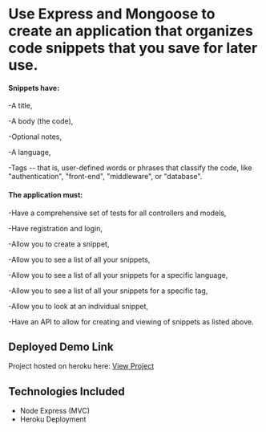 # Use Express and Mongoose to create an application that organizes code snippets that you save for later use.


#### Snippets have:

-A title,

-A body (the code),

-Optional notes,

-A language,

-Tags -- that is, user-defined words or phrases that classify the code, like "authentication", "front-end", "middleware", or "database".

#### The application must:

-Have a comprehensive set of tests for all controllers and models,

-Have registration and login,

-Allow you to create a snippet,

-Allow you to see a list of all your snippets,

-Allow you to see a list of all your snippets for a specific language,

-Allow you to see a list of all your snippets for a specific tag,

-Allow you to look at an individual snippet,

-Have an API to allow for creating and viewing of snippets as listed above.


## Deployed Demo Link

Project hosted on heroku here: [View Project](https://code-snippet-organizer.herokuapp.com/)


## Technologies Included

* Node Express (MVC)
* Heroku Deployment
